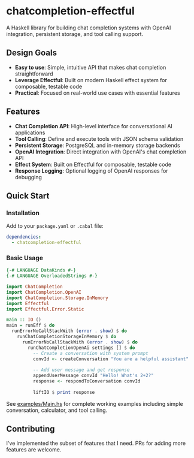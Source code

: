 # chatcompletion-effectful

A Haskell library for building chat completion systems with OpenAI integration, persistent storage, and tool calling support.

## Design Goals

- **Easy to use**: Simple, intuitive API that makes chat completion straightforward
- **Leverage Effectful**: Built on modern Haskell effect system for composable, testable code
- **Practical**: Focused on real-world use cases with essential features

## Features

- **Chat Completion API**: High-level interface for conversational AI applications
- **Tool Calling**: Define and execute tools with JSON schema validation
- **Persistent Storage**: PostgreSQL and in-memory storage backends
- **OpenAI Integration**: Direct integration with OpenAI's chat completion API
- **Effect System**: Built on Effectful for composable, testable code
- **Response Logging**: Optional logging of OpenAI responses for debugging

## Quick Start

### Installation

Add to your `package.yaml` or `.cabal` file:

```yaml
dependencies:
  - chatcompletion-effectful
```

### Basic Usage

```haskell
{-# LANGUAGE DataKinds #-}
{-# LANGUAGE OverloadedStrings #-}

import ChatCompletion
import ChatCompletion.OpenAI
import ChatCompletion.Storage.InMemory
import Effectful
import Effectful.Error.Static

main :: IO ()
main = runEff $ do
  runErrorNoCallStackWith (error . show) $ do
    runChatCompletionStorageInMemory $ do
      runErrorNoCallStackWith (error . show) $ do
        runChatCompletionOpenAi settings [] $ do
          -- Create a conversation with system prompt
          convId <- createConversation "You are a helpful assistant"
          
          -- Add user message and get response
          appendUserMessage convId "Hello! What's 2+2?"
          response <- respondToConversation convId
          
          liftIO $ print response
```

See [examples/Main.hs](examples/Main.hs) for complete working examples including simple conversation, calculator, and tool calling.


## Contributing

I've implemented the subset of features that I need. PRs for adding more features are welcome.
